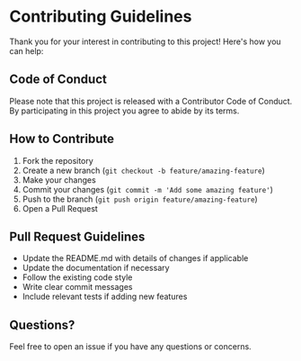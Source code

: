 # Contributing Guidelines

Thank you for your interest in contributing to this project! Here's how you can help:

## Code of Conduct

Please note that this project is released with a Contributor Code of Conduct. By participating in this project you agree to abide by its terms.

## How to Contribute

1. Fork the repository
2. Create a new branch (`git checkout -b feature/amazing-feature`)
3. Make your changes
4. Commit your changes (`git commit -m 'Add some amazing feature'`)
5. Push to the branch (`git push origin feature/amazing-feature`)
6. Open a Pull Request

## Pull Request Guidelines

- Update the README.md with details of changes if applicable
- Update the documentation if necessary
- Follow the existing code style
- Write clear commit messages
- Include relevant tests if adding new features

## Questions?

Feel free to open an issue if you have any questions or concerns. 